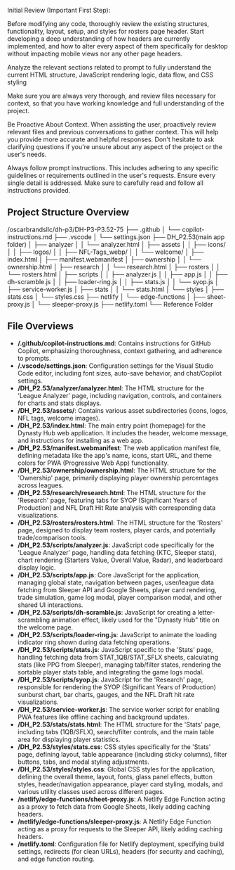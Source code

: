 
Initial Review (Important First Step):

Before modifying any code, thoroughly review the existing structures, functionality, layout, setup, and styles for rosters page header. Start developing a deep understanding of how headers are currently implemented, and how to alter every aspect of them specifically for desktop without impacting mobile views nor any other page headers.

Analyze the relevant sections related to prompt to fully understand the current HTML structure, JavaScript rendering logic, data flow, and CSS styling

Make sure you are always very thorough, and review files necessary for context, so that you have working knowledge and full understanding of the project.

Be Proactive About Context.
When assisting the user, proactively review relevant files and previous conversations to gather context. This will help you provide more accurate and helpful responses. Don't hesitate to ask clarifying questions if you're unsure about any aspect of the project or the user's needs.

Always follow prompt instructions. This includes adhering to any specific guidelines or requirements outlined in the user's requests. Ensure every single detail is addressed. Make sure to carefully read and follow all instructions provided.


## Project Structure Overview

/oscarbrandsllc/dh-p3/DH-P3-P3.52-75
  ├── .github
  │   └── copilot-instructions.md
  ├── .vscode
  │   └── settings.json
  ├── DH_P2.53(main app folder)
  │   ├── analyzer
  │   │   └── analyzer.html
  │   ├── assets
  │   │   ├── icons/
  │   │   ├── logos/
  │   │   ├── NFL-Tags_webp/
  │   │   └── welcome/
  │   ├── index.html
  │   ├── manifest.webmanifest
  │   ├── ownership
  │   │   └── ownership.html
  │   ├── research
  │   │   └── research.html
  │   ├── rosters
  │   │   └── rosters.html
  │   ├── scripts
  │   │   ├── analyzer.js
  │   │   ├── app.js
  │   │   ├── dh-scramble.js
  │   │   ├── loader-ring.js
  │   │   ├── stats.js
  │   │   └── syop.js
  │   ├── service-worker.js
  │   ├── stats
  │   │   └── stats.html
  │   └── styles
  │       ├── stats.css
  │       └── styles.css
  ├── netlify
  │   └── edge-functions
  │       ├── sheet-proxy.js
  │       └── sleeper-proxy.js
  ├── netlify.toml
  └── Reference Folder

## File Overviews

* **/.github/copilot-instructions.md**: Contains instructions for GitHub Copilot, emphasizing thoroughness, context gathering, and adherence to prompts.
* **/.vscode/settings.json**: Configuration settings for the Visual Studio Code editor, including font sizes, auto-save behavior, and chat/Copilot settings.
* **/DH_P2.53/analyzer/analyzer.html**: The HTML structure for the 'League Analyzer' page, including navigation, controls, and containers for charts and stats displays.
* **/DH_P2.53/assets/**: Contains various asset subdirectories (icons, logos, NFL tags, welcome images).
* **/DH_P2.53/index.html**: The main entry point (homepage) for the Dynasty Hub web application. It includes the header, welcome message, and instructions for installing as a web app.
* **/DH_P2.53/manifest.webmanifest**: The web application manifest file, defining metadata like the app's name, icons, start URL, and theme colors for PWA (Progressive Web App) functionality.
* **/DH_P2.53/ownership/ownership.html**: The HTML structure for the 'Ownership' page, primarily displaying player ownership percentages across leagues.
* **/DH_P2.53/research/research.html**: The HTML structure for the 'Research' page, featuring tabs for SYOP (Significant Years of Production) and NFL Draft Hit Rate analysis with corresponding data visualizations.
* **/DH_P2.53/rosters/rosters.html**: The HTML structure for the 'Rosters' page, designed to display team rosters, player cards, and potentially trade/comparison tools.
* **/DH_P2.53/scripts/analyzer.js**: JavaScript code specifically for the 'League Analyzer' page, handling data fetching (KTC, Sleeper stats), chart rendering (Starters Value, Overall Value, Radar), and leaderboard display logic.
* **/DH_P2.53/scripts/app.js**: Core JavaScript for the application, managing global state, navigation between pages, user/league data fetching from Sleeper API and Google Sheets, player card rendering, trade simulation, game log modal, player comparison modal, and other shared UI interactions.
* **/DH_P2.53/scripts/dh-scramble.js**: JavaScript for creating a letter-scrambling animation effect, likely used for the "Dynasty Hub" title on the welcome page.
* **/DH_P2.53/scripts/loader-ring.js**: JavaScript to animate the loading indicator ring shown during data fetching operations.
* **/DH_P2.53/scripts/stats.js**: JavaScript specific to the 'Stats' page, handling fetching data from STAT\_1QB/STAT\_SFLX sheets, calculating stats (like PPG from Sleeper), managing tab/filter states, rendering the sortable player stats table, and integrating the game logs modal.
* **/DH_P2.53/scripts/syop.js**: JavaScript for the 'Research' page, responsible for rendering the SYOP (Significant Years of Production) sunburst chart, bar charts, gauges, and the NFL Draft hit rate visualizations.
* **/DH_P2.53/service-worker.js**: The service worker script for enabling PWA features like offline caching and background updates.
* **/DH_P2.53/stats/stats.html**: The HTML structure for the 'Stats' page, including tabs (1QB/SFLX), search/filter controls, and the main table area for displaying player statistics.
* **/DH_P2.53/styles/stats.css**: CSS styles specifically for the 'Stats' page, defining layout, table appearance (including sticky columns), filter buttons, tabs, and modal styling adjustments.
* **/DH_P2.53/styles/styles.css**: Global CSS styles for the application, defining the overall theme, layout, fonts, glass panel effects, button styles, header/navigation appearance, player card styling, modals, and various utility classes used across different pages.
* **/netlify/edge-functions/sheet-proxy.js**: A Netlify Edge Function acting as a proxy to fetch data from Google Sheets, likely adding caching headers.
* **/netlify/edge-functions/sleeper-proxy.js**: A Netlify Edge Function acting as a proxy for requests to the Sleeper API, likely adding caching headers.
* **/netlify.toml**: Configuration file for Netlify deployment, specifying build settings, redirects (for clean URLs), headers (for security and caching), and edge function routing.


